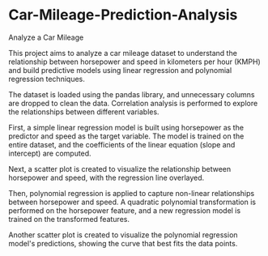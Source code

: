 # Car-Mileage-Prediction-Analysis
Analyze a Car Mileage

This project aims to analyze a car mileage dataset to understand the relationship between horsepower and speed in kilometers per hour (KMPH) and build predictive models using linear regression and polynomial regression techniques.

The dataset is loaded using the pandas library, and unnecessary columns are dropped to clean the data. Correlation analysis is performed to explore the relationships between different variables.

First, a simple linear regression model is built using horsepower as the predictor and speed as the target variable. The model is trained on the entire dataset, and the coefficients of the linear equation (slope and intercept) are computed.

Next, a scatter plot is created to visualize the relationship between horsepower and speed, with the regression line overlayed.

Then, polynomial regression is applied to capture non-linear relationships between horsepower and speed. A quadratic polynomial transformation is performed on the horsepower feature, and a new regression model is trained on the transformed features.

Another scatter plot is created to visualize the polynomial regression model's predictions, showing the curve that best fits the data points.
